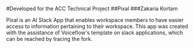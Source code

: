 #Developed for the ACC Technical Project
##Pixal
###Zakaria Kortam

Pixal is an AI Slack App that enables workspace members to have easier access to 
information pertaining to their workspace. This app was created with the assistance
of Voiceflow's template on slack applications, which can be reached by tracing the fork.
